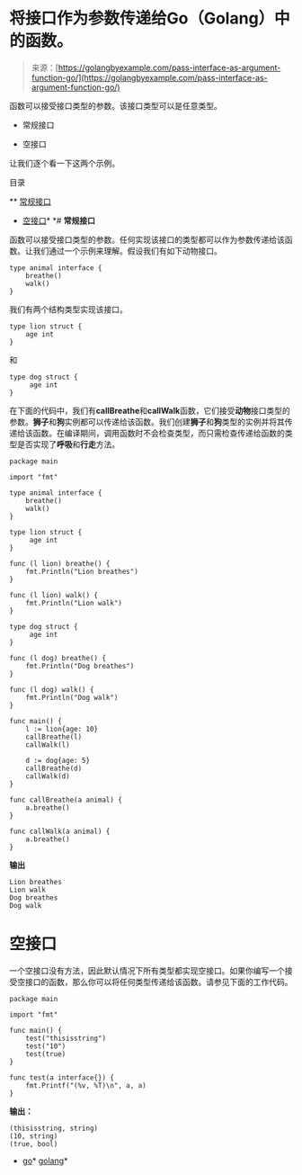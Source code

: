 <!--yml

分类：未分类

日期：2024-10-13 06:21:40

-->

# 将接口作为参数传递给Go（Golang）中的函数。

> 来源：[https://golangbyexample.com/pass-interface-as-argument-function-go/](https://golangbyexample.com/pass-interface-as-argument-function-go/)

函数可以接受接口类型的参数。该接口类型可以是任意类型。

+   常规接口

+   空接口

让我们逐个看一下这两个示例。

目录

**   [常规接口](#Regular_Interface "常规接口")

+   [空接口](#Empty_Interface "空接口")*  *# **常规接口**

函数可以接受接口类型的参数。任何实现该接口的类型都可以作为参数传递给该函数。让我们通过一个示例来理解。假设我们有如下动物接口。

```
type animal interface {
    breathe()
    walk()
}
```

我们有两个结构类型实现该接口。

```
type lion struct {
    age int
}
```

和

```
type dog struct {
     age int
}
```

在下面的代码中，我们有**callBreathe**和**callWalk**函数，它们接受**动物**接口类型的参数。**狮子**和**狗**实例都可以传递给该函数。我们创建**狮子**和**狗**类型的实例并将其传递给该函数。在编译期间，调用函数时不会检查类型，而只需检查传递给函数的类型是否实现了**呼吸**和**行走**方法。

```
package main

import "fmt"

type animal interface {
	breathe()
	walk()
}

type lion struct {
     age int
}

func (l lion) breathe() {
	fmt.Println("Lion breathes")
}

func (l lion) walk() {
	fmt.Println("Lion walk")
}

type dog struct {
     age int
}

func (l dog) breathe() {
	fmt.Println("Dog breathes")
}

func (l dog) walk() {
	fmt.Println("Dog walk")
}

func main() {
	l := lion{age: 10}
	callBreathe(l)
	callWalk(l)

	d := dog{age: 5}
	callBreathe(d)
	callWalk(d)
}

func callBreathe(a animal) {
	a.breathe()
}

func callWalk(a animal) {
	a.breathe()
}
```

**输出**

```
Lion breathes
Lion walk
Dog breathes
Dog walk
```

# **空接口**

一个空接口没有方法，因此默认情况下所有类型都实现空接口。如果你编写一个接受空接口的函数，那么你可以将任何类型传递给该函数。请参见下面的工作代码。

```
package main

import "fmt"

func main() {
    test("thisisstring")
    test("10")
    test(true)
}

func test(a interface{}) {
    fmt.Printf("(%v, %T)\n", a, a)
}
```

**输出：**

```
(thisisstring, string)
(10, string)
(true, bool)
```

+   [go](https://golangbyexample.com/tag/go/)*   [golang](https://golangbyexample.com/tag/golang/)*
